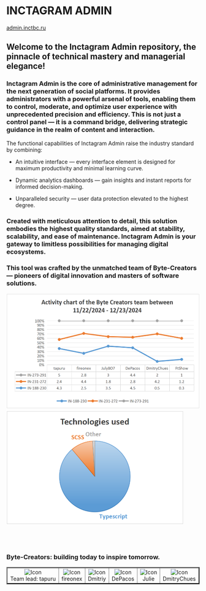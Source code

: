 # INCTAGRAM ADMIN     
<a href="https://admin.inctbc.ru">
    admin.inctbc.ru
</a>

## Welcome to the Inctagram Admin repository, the pinnacle of technical mastery and managerial elegance!

### Inctagram Admin is the core of administrative management for the next generation of social platforms. It provides administrators with a powerful arsenal of tools, enabling them to control, moderate, and optimize user experience with unprecedented precision and efficiency. This is not just a control panel — it is a command bridge, delivering strategic guidance in the realm of content and interaction.

The functional capabilities of Inctagram Admin raise the industry standard by combining:

- An intuitive interface — every interface element is designed for maximum productivity and minimal learning curve.

- Dynamic analytics dashboards — gain insights and instant reports for informed decision-making.

- Unparalleled security — user data protection elevated to the highest degree.

### Created with meticulous attention to detail, this solution embodies the highest quality standards, aimed at stability, scalability, and ease of maintenance. Inctagram Admin is your gateway to limitless possibilities for managing digital ecosystems.

### This tool was crafted by the unmatched team of Byte-Creators — pioneers of digital innovation and masters of software solutions.

<div>
        <img src="https://github.com/BiteCreators/admin/blob/development/public/activity-chart.png"
             title="" alt="" height="300"/>
        <img src="https://github.com/BiteCreators/admin/blob/development/public/technologies-used.png"
             title="" alt="" height="300"/>
</div>

<img height="30"></div>

### Byte-Creators: building today to inspire tomorrow.

<table border="2" cellpadding="10" cellspacing="0">
  <tr>
     <td align="center">
      <a href="https://github.com/tapuru" target="_blank" style="text-decoration: none;">
        <img src="https://cdn-icons-png.flaticon.com/128/1470/1470915.png" title="tapuru" alt="Icon" height="50"/>
        <br/>
        <span>Team lead: </span>
        <span>tapuru</span>
      </a>
    </td>
    <td align="center">
      <a href="https://github.com/fireonex" target="_blank" style="text-decoration: none;">
        <img src="https://cdn-icons-png.flaticon.com/128/5338/5338322.png" title="fireonex" alt="Icon" height="50"/>
        <br/>
        <span>fireonex</span>
      </a>
    </td>
          <td align="center">
      <a href="https://github.com/FtShow" target="_blank" style="text-decoration: none;">
        <img src="https://cdn-icons-png.flaticon.com/128/5338/5338322.png" title="Dmitriy" alt="Icon" height="50"/>
        <br/>
        <span>Dmitriy</span>
      </a>
    </td>
          <td align="center">
      <a href="https://github.com/DePacos" target="_blank" style="text-decoration: none;">
        <img src="https://cdn-icons-png.flaticon.com/128/5338/5338322.png" title="DePacos" alt="Icon" height="50"/>
        <br/>
        <span>DePacos</span>
      </a>
    </td>
          <td align="center">
      <a href="https://github.com/JulyBO7" target="_blank" style="text-decoration: none;">
        <img src="https://cdn-icons-png.flaticon.com/128/5338/5338322.png" title="Julie" alt="Icon" height="50"/>
        <br/>
        <span>Julie</span>
      </a>
    </td>
          <td align="center">
      <a href="https://github.com/DmitryChues" target="_blank" style="text-decoration: none;">
        <img src="https://cdn-icons-png.flaticon.com/128/5338/5338322.png" title="DmitryChues" alt="Icon" height="50"/>
        <br/>
        <span>DmitryChues</span>
      </a>
    </td>
  </tr>
</table>


